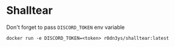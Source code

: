# Shalltear

Don't forget to pass `DISCORD_TOKEN` env variable

```shell
docker run -e DISCORD_TOKEN=<token> r0dn3ys/shalltear:latest
```